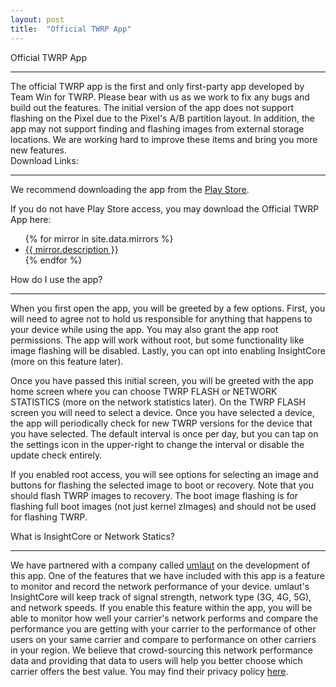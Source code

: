 ```yaml
---
layout: post
title:  "Official TWRP App"
---
```


<div class='page-heading'>Official TWRP App</div>
<hr />
The official TWRP app is the first and only first-party app developed by Team Win for TWRP. Please bear with us as we work to fix any bugs and build out the features. The initial version of the app does not support flashing on the Pixel due to the Pixel's A/B partition layout. In addition, the app may not support finding and flashing images from external storage locations. We are working hard to improve these items and bring you more new features.

<div class='page-heading'>Download Links:</div>
<hr />

We recommend downloading the app from the [Play Store](https://play.google.com/store/apps/details?id=me.twrp.twrpapp).

<p class="text">If you do not have Play Store access, you may download the Official TWRP App here:</p>
<ul>
{% for mirror in site.data.mirrors %}
  <li>
    <a href="{{ mirror.baseurl }}twrpapp">
      {{ mirror.description }}
    </a>
  </li>
{% endfor %}
</ul>

<div class='page-heading'>How do I use the app?</div>
<hr />

When you first open the app, you will be greeted by a few options. First, you will need to agree not to hold us responsible for anything that happens to your device while using the app. You may also grant the app root permissions. The app will work without root, but some functionality like image flashing will be disabled. Lastly, you can opt into enabling InsightCore (more on this feature later).

Once you have passed this initial screen, you will be greeted with the app home screen where you can choose TWRP FLASH or NETWORK STATISTICS (more on the network statistics later). On the TWRP FLASH screen you will need to select a device. Once you have selected a device, the app will periodically check for new TWRP versions for the device that you have selected. The default interval is once per day, but you can tap on the settings icon in the upper-right to change the interval or disable the update check entirely.

If you enabled root access, you will see options for selecting an image and buttons for flashing the selected image to boot or recovery. Note that you should flash TWRP images to recovery. The boot image flashing is for flashing full boot images (not just kernel zImages) and should not be used for flashing TWRP.

<div class='page-heading'>What is InsightCore or Network Statics?</div>
<hr />

We have partnered with a company called [umlaut](http://www.umlaut.com/) on the development of this app. One of the features that we have included with this app is a feature to monitor and record the network performance of your device. umlaut's InsightCore will keep track of signal strength, network type (3G, 4G, 5G), and network speeds. If you enable this feature within the app, you will be able to monitor how well your carrier's network performs and compare the performance you are getting with your carrier to the performance of other users on your same carrier and compare to performance on other carriers in your region. We believe that crowd-sourcing this network performance data and providing that data to users will help you better choose which carrier offers the best value. You may find their privacy policy [here](privacypolicy.pdf).
